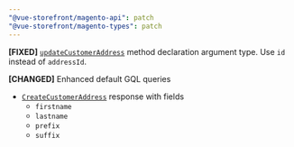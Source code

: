 ```yaml
---
"@vue-storefront/magento-api": patch
"@vue-storefront/magento-types": patch
---
```


**[FIXED]** [`updateCustomerAddress`](https://docs.vuestorefront.io/integrations/magento/api/magento-api/updateCustomerAddress) method declaration argument type. Use `id` instead of `addressId`.

**[CHANGED]** Enhanced default GQL queries

- [`CreateCustomerAddress`](https://docs.vuestorefront.io/integrations/magento/api/magento-types/CreateCustomerAddress) response with fields
  - `firstname`
  - `lastname`
  - `prefix`
  - `suffix`
